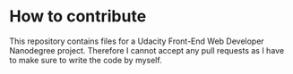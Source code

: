 # How to contribute

This repository contains files for a Udacity Front-End Web Developer Nanodegree project. Therefore I cannot accept any pull requests as I have to make sure to write the code by myself.
